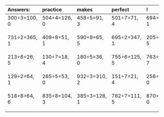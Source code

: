 | Answers: | practice | makes | perfect | ! |
| :--- | :--- | :--- | :--- | :--- |
| 300÷3=100, 0 | 504÷4=126, 0 | 458÷5=91, 3 | 501÷7=71, 4 | 694÷3=231, 1 | 
|   |   |   |   |   | 
|   |   |   |   |   | 
|   |   |   |   |   | 
| 731÷2=365, 1 | 409÷8=51, 1 | 590÷9=65, 5 | 695÷2=347, 1 | 205÷8=25, 5 | 
|   |   |   |   |   | 
|   |   |   |   |   | 
|   |   |   |   |   | 
| 213÷8=26, 5 | 130÷7=18, 4 | 180÷5=36, 0 | 755÷6=125, 5 | 763÷9=84, 7 | 
|   |   |   |   |   | 
|   |   |   |   |   | 
|   |   |   |   |   | 
| 129÷2=64, 1 | 265÷5=53, 0 | 932÷3=310, 2 | 151÷7=21, 4 | 256÷2=128, 0 | 
|   |   |   |   |   | 
|   |   |   |   |   | 
|   |   |   |   |   | 
| 518÷8=64, 6 | 835÷8=104, 3 | 385÷3=128, 1 | 782÷7=111, 5 | 870÷3=290, 0 | 
|   |   |   |   |   | 
|   |   |   |   |   | 
|   |   |   |   |   | 
